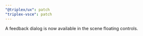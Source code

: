 ```yaml
---
"@triplex/ux": patch
"triplex-vsce": patch
---
```


A feedback dialog is now available in the scene floating controls.
